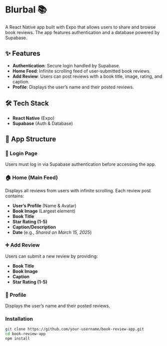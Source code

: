 # Blurbal 📚  
 
A React Native app built with Expo that allows users to share and browse book reviews. The app features authentication and a database powered by Supabase.  
 
## ✨ Features  
- **Authentication**: Secure login handled by Supabase.  
- **Home Feed**: Infinite scrolling feed of user-submitted book reviews.  
- **Add Review**: Users can post reviews with a book title, image, rating, and caption.  
- **Profile**: Displays the user’s name and their posted reviews.  
 
## 🛠️ Tech Stack  
- **React Native** (Expo)  
- **Supabase** (Auth & Database)  
 
## 📱 App Structure  
### 🔑 Login Page  
Users must log in via Supabase authentication before accessing the app.  
 
### 🏠 Home (Main Feed)  
Displays all reviews from users with infinite scrolling. Each review post contains:  
- **User’s Profile** (Name & Avatar)  
- **Book Image** (Largest element)  
- **Book Title**  
- **Star Rating (1-5)**  
- **Caption/Description**  
- **Date** (e.g., _Shared on March 15, 2025_)  
 
### ➕ Add Review  
Users can submit a new review by providing:  
- **Book Title**  
- **Book Image**  
- **Caption**  
- **Star Rating (1-5)**  
 
### 👤 Profile  
Displays the user’s name and their posted reviews.  
 
### Installation  
```sh
git clone https://github.com/your-username/book-review-app.git  
cd book-review-app  
npm install  
